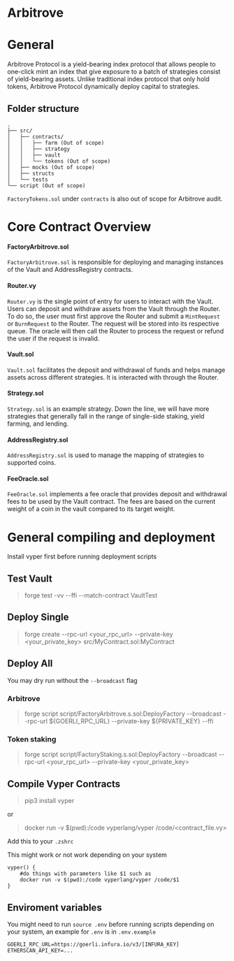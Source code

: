 # Arbitrove

# General
Arbitrove Protocol is a yield-bearing index protocol that allows people to one-click mint an index that give exposure to a batch of strategies consist of yield-bearing assets. Unlike traditional index protocol that only hold tokens, Arbitrove Protocol dynamically deploy capital to strategies. 

## Folder structure
```
.
├── src/
│   ├── contracts/
│   │   ├── farm (Out of scope)
│   │   ├── strategy
│   │   ├── vault
│   │   └── tokens (Out of scope)
│   ├── mocks (Out of scope)
│   ├── structs
│   └── tests
└── script (Out of scope)
```

`FactoryTokens.sol` under `contracts` is also out of scope for Arbitrove audit.

# Core Contract Overview

#### FactoryArbitrove.sol

`FactoryArbitrove.sol` is responsible for deploying and managing instances of the Vault and AddressRegistry contracts.

#### Router.vy

`Router.vy` is the single point of entry for users to interact with the Vault. Users can deposit and withdraw assets from the Vault through the Router. To do so, the user must first approve the Router and submit a `MintRequest` or `BurnRequest` to the Router. The request will be stored into its respective queue. The oracle will then call the Router to process the request or refund the user if the request is invalid.

#### Vault.sol

`Vault.sol` facilitates the deposit and withdrawal of funds and helps manage assets across different strategies. It is interacted with through the Router.

#### Strategy.sol

`Strategy.sol` is an example strategy. Down the line, we will have more strategies that generally fall in the range of single-side staking, yield farming, and lending.

#### AddressRegistry.sol

`AddressRegistry.sol` is used to manage the mapping of strategies to supported coins. 

#### FeeOracle.sol

`FeeOracle.sol` implements a fee oracle that provides deposit and withdrawal fees to be used by the Vault contract. The fees are based on the current weight of a coin in the vault compared to its target weight.


# General compiling and deployment

Install vyper first before running deployment scripts

## Test Vault
> forge test -vv --ffi --match-contract VaultTest

## Deploy Single

> forge create --rpc-url <your_rpc_url> --private-key <your_private_key> src/MyContract.sol:MyContract

## Deploy All
You may dry run without the `--broadcast` flag

### Arbitrove
> forge script script/FactoryArbitrove.s.sol:DeployFactory --broadcast --rpc-url ${GOERLI_RPC_URL} --private-key ${PRIVATE_KEY} --ffi

### Token staking
> forge script script/FactoryStaking.s.sol:DeployFactory --broadcast --rpc-url <your_rpc_url> --private-key <your_private_key>


## Compile Vyper Contracts

> pip3 install vyper

or

> docker run -v $(pwd):/code vyperlang/vyper /code/<contract_file.vy>

Add this to your `.zshrc`

This might work or not work depending on your system
```
vyper() {
    #do things with parameters like $1 such as
    docker run -v $(pwd):/code vyperlang/vyper /code/$1
}
```

## Enviroment variables
You might need to run `source .env` before running scripts depending on your system, an example for `.env` is in `.env.example`

```
GOERLI_RPC_URL=https://goerli.infura.io/v3/[INFURA_KEY]
ETHERSCAN_API_KEY=...
```